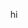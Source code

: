 <html>
  <head>
  </head>
  <body>
    <p align="center">
        hi
    </p>
  </body>
</html>
<!---
2l7b/2l7b is a ✨ special ✨ repository because its `README.md` (this file) appears on your GitHub profile.
You can click the Preview link to take a look at your changes.
--->
